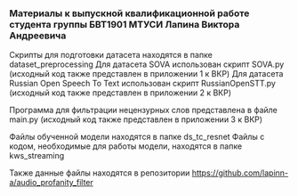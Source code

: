 ### Материалы к выпускной квалификационной работе студента группы БВТ1901 МТУСИ Лапина Виктора Андреевича

Скрипты для подготовки датасета находятся в папке dataset_preprocessing
Для датасета SOVA использован скрипт SOVA.py (исходный код также представлен в приложении 1 к ВКР)
Для датасета Russian Open Speech To Text использован скрипт RussianOpenSTT.py (исходный код также представлен в приложении 2 к ВКР)

Программа для фильтрации нецензурных слов представлена в файле main.py (исходный код также представлен в приложении 3 к ВКР)

Файлы обученной модели находятся в папке ds_tc_resnet
Файлы с кодом, необходимые для работы модели, находятся в папке kws_streaming

Также данные файлы находятся в репозитории https://github.com/lapinn-a/audio_profanity_filter